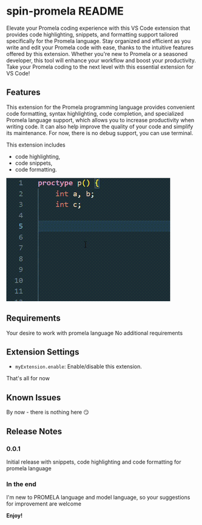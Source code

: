 # spin-promela README

Elevate your Promela coding experience with this VS Code extension that provides code highlighting, snippets, and formatting support tailored specifically for the Promela language. Stay organized and efficient as you write and edit your Promela code with ease, thanks to the intuitive features offered by this extension. Whether you're new to Promela or a seasoned developer, this tool will enhance your workflow and boost your productivity. Take your Promela coding to the next level with this essential extension for VS Code!

## Features

This extension for the Promela programming language provides convenient code formatting, syntax highlighting, code completion, and specialized Promela language support, which allows you to increase productivity when writing code. It can also help improve the quality of your code and simplify its maintenance. For now, there is no debug support, you can use terminal.

This extension includes
* code highlighting,
* code snippets,
* code formatting.


![Alt Text](/img/demo.gif)

## Requirements

Your desire to work with promela language
No additional requirements

## Extension Settings


* `myExtension.enable`: Enable/disable this extension.

That's all for now 

## Known Issues

By now - there is nothing here :smirk:

## Release Notes

### 0.0.1

Initial release with snippets, code highlighting and code formatting for promela language

### In the end

I'm new to PROMELA language and model language, so your suggestions for improvement are welcome

**Enjoy!**
